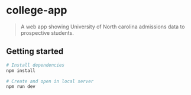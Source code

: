 # college-app

> A web app showing University of North carolina admissions data to prospective students.

## Getting started

``` bash
# Install dependencies
npm install

# Create and open in local server
npm run dev
